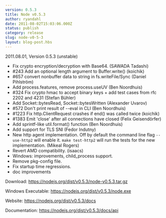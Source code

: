 ```yaml
---
version: 0.5.3
title: Node v0.5.3
author: ryandahl
date: 2011-08-02T15:03:06.000Z
status: publish
category: release
slug: node-v0-5-3
layout: blog-post.hbs
---
```


2011.08.01, Version 0.5.3 (unstable)

<ul><li>Fix crypto encryption/decryption with Base64. (SAWADA Tadashi)</li>
<li>#243 Add an optional length argument to Buffer.write() (koichik)</li>
<li>#657 convert nonbuffer data to string in fs.writeFile/Sync (Daniel Pihlström)</li>
<li>Add process.features, remove process.useUV (Ben Noordhuis)</li>
<li>#324 Fix crypto hmac to accept binary keys + add test cases from rfc 2202 and 4231 (Stefan Bühler)</li>
<li>Add Socket::bytesRead, Socket::bytesWritten (Alexander Uvarov)</li>
<li>#572 Don't print result of --eval in CLI (Ben Noordhuis)</li>
<li>#1223 Fix http.ClientRequest crashes if end() was called twice (koichik)</li>
<li>#1383 Emit 'close' after all connections have closed (Felix Geisendörfer)</li>
<li>Add sprintf-like util.format() function (Ben Noordhuis)</li>
<li>Add support for TLS SNI (Fedor Indutny)</li>
<li>New http agent implementation. Off by default the command line flag <code>--use-http2</code> will enable it. <code>make test-http2</code> will run the tests for the new implementation. (Mikeal Rogers)</li>
<li>Revert AMD compatibility. (isaacs)</li>
<li>Windows: improvements, child_process support.</li>
<li>Remove pkg-config file.</li>
<li>Fix startup time regressions.</li>
<li>doc improvements</li></ul>



Download: <a href="https://nodejs.org/dist/v0.5.3/node-v0.5.3.tar.gz">https://nodejs.org/dist/v0.5.3/node-v0.5.3.tar.gz</a>

Windows Executable: <a href="https://nodejs.org/dist/v0.5.3/node.exe">https://nodejs.org/dist/v0.5.3/node.exe</a>

Website: <a href="https://nodejs.org/dist/v0.5.3/docs">https://nodejs.org/dist/v0.5.3/docs</a>

Documentation: <a href="https://nodejs.org/dist/v0.5.3/docs/api">https://nodejs.org/dist/v0.5.3/docs/api</a>
